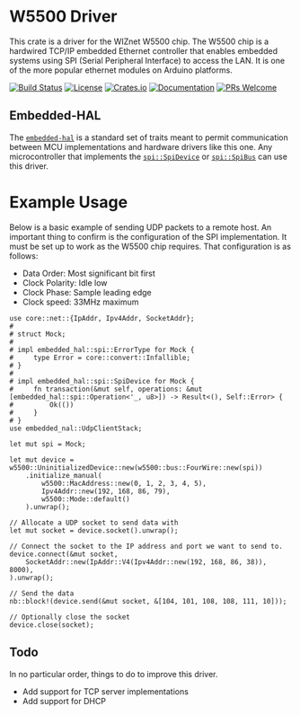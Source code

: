 # W5500 Driver

This crate is a driver for the WIZnet W5500 chip.  The W5500 chip is a hardwired TCP/IP embedded Ethernet controller
that enables embedded systems using SPI (Serial Peripheral Interface) to access the LAN. It is one of the
more popular ethernet modules on Arduino platforms.


[![Build Status](https://github.com/kellerkindt/w5500/workflows/Rust/badge.svg)](https://github.com/kellerkindt/w5500/actions?query=workflow%3ARust)
[![License](https://img.shields.io/badge/license-MIT%2FApache--2.0-blue.svg)](https://github.com/kellerkindt/w5500)
[![Crates.io](https://img.shields.io/crates/v/w5500.svg)](https://crates.io/crates/w5500)
[![Documentation](https://docs.rs/w5500/badge.svg)](https://docs.rs/w5500)
[![PRs Welcome](https://img.shields.io/badge/PRs-welcome-brightgreen.svg)](https://github.com/kellerkindt/w5500/issues/new)


## Embedded-HAL

The [`embedded-hal`](https://docs.rs/embedded-hal/latest/embedded_hal/index.html) is a standard set
of traits meant to permit communication between MCU implementations and hardware drivers like this
one.  Any microcontroller that implements the
[`spi::SpiDevice`](https://docs.rs/embedded-hal/latest/embedded_hal/spi/trait.SpiDevice.html) or
[`spi::SpiBus`](https://docs.rs/embedded-hal/latest/embedded_hal/spi/trait.SpiBus.html) can use this
driver.

# Example Usage

Below is a basic example of sending UDP packets to a remote host.  An important thing to confirm is the configuration
of the SPI implementation.  It must be set up to work as the W5500 chip requires.  That configuration is as follows:

* Data Order: Most significant bit first
* Clock Polarity: Idle low
* Clock Phase: Sample leading edge
* Clock speed: 33MHz maximum

```rust,no_run
use core::net::{IpAddr, Ipv4Addr, SocketAddr};
#
# struct Mock;
#
# impl embedded_hal::spi::ErrorType for Mock {
#     type Error = core::convert::Infallible;
# }
#
# impl embedded_hal::spi::SpiDevice for Mock {
#     fn transaction(&mut self, operations: &mut [embedded_hal::spi::Operation<'_, u8>]) -> Result<(), Self::Error> {
#         Ok(())
#     }
# }
use embedded_nal::UdpClientStack;

let mut spi = Mock;

let mut device = w5500::UninitializedDevice::new(w5500::bus::FourWire::new(spi))
    .initialize_manual(
        w5500::MacAddress::new(0, 1, 2, 3, 4, 5),
        Ipv4Addr::new(192, 168, 86, 79),
        w5500::Mode::default()
    ).unwrap();

// Allocate a UDP socket to send data with
let mut socket = device.socket().unwrap();

// Connect the socket to the IP address and port we want to send to.
device.connect(&mut socket,
    SocketAddr::new(IpAddr::V4(Ipv4Addr::new(192, 168, 86, 38)), 8000),
).unwrap();

// Send the data
nb::block!(device.send(&mut socket, &[104, 101, 108, 108, 111, 10]));

// Optionally close the socket
device.close(socket);
```
## Todo

In no particular order, things to do to improve this driver.

* Add support for TCP server implementations
* Add support for DHCP
